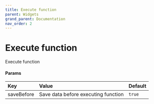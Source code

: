 ```yaml
---
title: Execute function
parent: Widgets
grand_parent: Documentation
nav_order: 2
---
```


# Execute function

Execute function


#### Params

| Key           | Value                                                                              | Default | 
|:--------------|:-----------------------------------------------------------------------------------|---------|
| saveBefore | Save data before executing function                                                | `true`  |